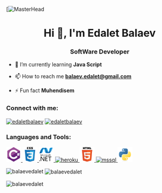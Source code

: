 [![MasterHead](https://i.hizliresim.com/2bmn907.jpg)



<h1 align="center">Hi 👋, I'm Edalet Balaev</h1>
<h3 align="center">SoftWare Developer</h3>

- 🌱 I’m currently learning **Java Script**

- 📫 How to reach me **balaev.edalet@gmail.com**

- ⚡ Fun fact **Muhendisem**

<h3 align="left">Connect with me:</h3>
<p align="left">
<a href="https://instagram.com/edaletbalaev" target="blank"><img align="center" src="https://raw.githubusercontent.com/rahuldkjain/github-profile-readme-generator/master/src/images/icons/Social/instagram.svg" alt="edaletbalaev" height="30" width="40" /></a>
<a href="https://discord.gg/edaletbalaev" target="blank"><img align="center" src="https://raw.githubusercontent.com/rahuldkjain/github-profile-readme-generator/master/src/images/icons/Social/discord.svg" alt="edaletbalaev" height="30" width="40" /></a>
</p>

<h3 align="left">Languages and Tools:</h3>
<p align="left"> <a href="https://www.w3schools.com/cs/" target="_blank" rel="noreferrer"> <img src="https://raw.githubusercontent.com/devicons/devicon/master/icons/csharp/csharp-original.svg" alt="csharp" width="40" height="40"/> </a> <a href="https://www.w3schools.com/css/" target="_blank" rel="noreferrer"> <img src="https://raw.githubusercontent.com/devicons/devicon/master/icons/css3/css3-original-wordmark.svg" alt="css3" width="40" height="40"/> </a> <a href="https://dotnet.microsoft.com/" target="_blank" rel="noreferrer"> <img src="https://raw.githubusercontent.com/devicons/devicon/master/icons/dot-net/dot-net-original-wordmark.svg" alt="dotnet" width="40" height="40"/> </a> <a href="https://heroku.com" target="_blank" rel="noreferrer"> <img src="https://www.vectorlogo.zone/logos/heroku/heroku-icon.svg" alt="heroku" width="40" height="40"/> </a> <a href="https://www.w3.org/html/" target="_blank" rel="noreferrer"> <img src="https://raw.githubusercontent.com/devicons/devicon/master/icons/html5/html5-original-wordmark.svg" alt="html5" width="40" height="40"/> </a> <a href="https://www.microsoft.com/en-us/sql-server" target="_blank" rel="noreferrer"> <img src="https://www.svgrepo.com/show/303229/microsoft-sql-server-logo.svg" alt="mssql" width="40" height="40"/> </a> <a href="https://www.python.org" target="_blank" rel="noreferrer"> <img src="https://raw.githubusercontent.com/devicons/devicon/master/icons/python/python-original.svg" alt="python" width="40" height="40"/> </a> </p>

<p><img align="left" src="https://github-readme-stats.vercel.app/api/top-langs?username=balaevedalet&show_icons=true&locale=en&layout=compact" alt="balaevedalet" /></p>

<p>&nbsp;<img align="center" src="https://github-readme-stats.vercel.app/api?username=balaevedalet&show_icons=true&locale=en" alt="balaevedalet" /></p>

<p><img align="center" src="https://github-readme-streak-stats.herokuapp.com/?user=balaevedalet&" alt="balaevedalet" /></p>
